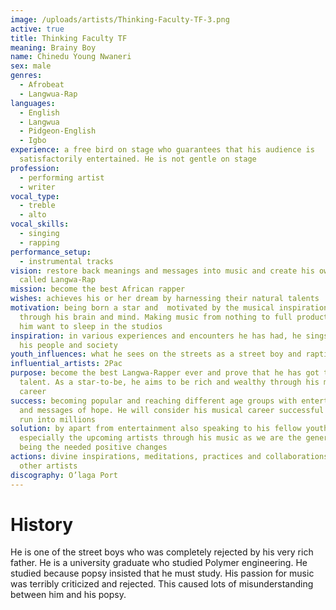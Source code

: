 ```yaml
---
image: /uploads/artists/Thinking-Faculty-TF-3.png
active: true
title: Thinking Faculty TF
meaning: Brainy Boy
name: Chinedu Young Nwaneri
sex: male
genres:
  - Afrobeat
  - Langwua-Rap
languages:
  - English
  - Langwua
  - Pidgeon-English
  - Igbo
experience: a free bird on stage who guarantees that his audience is
  satisfactorily entertained. He is not gentle on stage
profession:
  - performing artist
  - writer
vocal_type:
  - treble
  - alto
vocal_skills:
  - singing
  - rapping
performance_setup:
  - instrumental tracks
vision: restore back meanings and messages into music and create his own genre
  called Langwa-Rap
mission: become the best African rapper
wishes: achieves his or her dream by harnessing their natural talents
motivation: being born a star and  motivated by the musical inspirations flowing
  through his brain and mind. Making music from nothing to full production makes
  him want to sleep in the studios
inspiration: in various experiences and encounters he has had, he sings about
  his people and society
youth_influences: what he sees on the streets as a street boy and raptivists
influential_artists: 2Pac
purpose: become the best Langwa-Rapper ever and prove that he has got the
  talent. As a star-to-be, he aims to be rich and wealthy through his musical
  career
success: becoming popular and reaching different age groups with entertainments
  and messages of hope. He will consider his musical career successful when fans
  run into millions
solution: by apart from entertainment also speaking to his fellow youths,
  especially the upcoming artists through his music as we are the generation to
  being the needed positive changes
actions: divine inspirations, meditations, practices and collaborations with
  other artists
discography: O’laga Port
---
```


# History

He is one of the street boys who was completely rejected by his very rich father. He is a university graduate who studied Polymer engineering. He studied because popsy insisted that he must study. His passion for music was terribly criticized and rejected. This caused lots of misunderstanding between him and his popsy.

